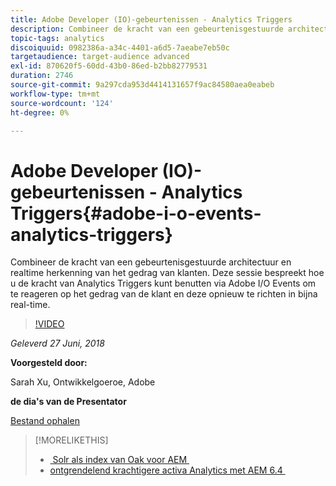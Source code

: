 ```yaml
---
title: Adobe Developer (IO)-gebeurtenissen - Analytics Triggers
description: Combineer de kracht van een gebeurtenisgestuurde architectuur en realtime herkenning van het gedrag van klanten - deze sessie bespreekt hoe u de kracht van Analytics Triggers kunt benutten via Adobe Developer (Adobe I/O) Events om te reageren op het gedrag van de klant en deze in bijna real-time opnieuw te richten.
topic-tags: analytics
discoiquuid: 0982386a-a34c-4401-a6d5-7aeabe7eb50c
targetaudience: target-audience advanced
exl-id: 870620f5-60dd-43b0-86ed-b2bb82779531
duration: 2746
source-git-commit: 9a297cda953d4414131657f9ac84580aea0eabeb
workflow-type: tm+mt
source-wordcount: '124'
ht-degree: 0%

---
```


# Adobe Developer (IO)-gebeurtenissen - Analytics Triggers{#adobe-i-o-events-analytics-triggers}

Combineer de kracht van een gebeurtenisgestuurde architectuur en realtime herkenning van het gedrag van klanten. Deze sessie bespreekt hoe u de kracht van Analytics Triggers kunt benutten via Adobe I/O Events om te reageren op het gedrag van de klant en deze opnieuw te richten in bijna real-time.

>[!VIDEO](https://video.tv.adobe.com/v/22809/?quality=9)

*Geleverd 27 Juni, 2018*

**Voorgesteld door:**

Sarah Xu, Ontwikkelgoeroe, Adobe

**de dia&#39;s van de Presentator**

[Bestand ophalen](assets/gems+6+27+18+adobe+io+analytics+triggers.pdf)

<!--
[Get back to the Overview](https://helpx.adobe.com/nl/experience-manager/kt/eseminars/gems/aem-index.html)
-->

>[!MORELIKETHIS]
>
>* [&#x200B; Solr als index van Oak voor AEM &#x200B;](solr-as-an-oak-index-for-aem.md)
>* [&#x200B; ontgrendelend krachtigere activa Analytics met AEM 6.4 &#x200B;](https://helpx.adobe.com/experience-manager/kt/eseminars/experience-insider/exp-asset-analytics-64.html)

<!-- this link is broken: >* [Getting the most out of digital interactions with AEM and Analytics](https://helpx.adobe.com/experience-manager/kt/eseminars/ask-the-expert/aem-getting-the-most-out-of-digital-interactions-with-aem-and-analytics.html) 
-->

